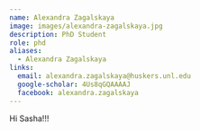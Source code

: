 ```yaml
---
name: Alexandra Zagalskaya
image: images/alexandra-zagalskaya.jpg
description: PhD Student
role: phd
aliases:
  - Alexandra Zagalskaya
links:
  email: alexandra.zagalskaya@huskers.unl.edu
  google-scholar: 4Us8qGQAAAAJ
  facebook: alexandra.zagalskaya
---
```


Hi Sasha!!!
